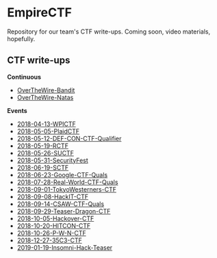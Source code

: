 # EmpireCTF #

Repository for our team's CTF write-ups. Coming soon, video materials, hopefully.

## CTF write-ups ##

**Continuous**

 - [OverTheWire-Bandit](writeups/OverTheWire-Bandit/README.md)
 - [OverTheWire-Natas](writeups/OverTheWire-Natas/README.md)

**Events**

 - [2018-04-13-WPICTF](writeups/2018-04-13-WPICTF/README.md)
 - [2018-05-05-PlaidCTF](writeups/2018-05-05-PlaidCTF/README.md)
 - [2018-05-12-DEF-CON-CTF-Qualifier](writeups/2018-05-12-DEF-CON-CTF-Qualifier/README.md)
 - [2018-05-19-RCTF](writeups/2018-05-19-RCTF/README.md)
 - [2018-05-26-SUCTF](writeups/2018-05-26-SUCTF/README.md)
 - [2018-05-31-SecurityFest](writeups/2018-05-31-SecurityFest/README.md)
 - [2018-06-19-SCTF](writeups/2018-06-19-SCTF/README.md)
 - [2018-06-23-Google-CTF-Quals](writeups/2018-06-23-Google-CTF-Quals/README.md)
 - [2018-07-28-Real-World-CTF-Quals](writeups/2018-07-28-Real-World-CTF-Quals/README.md)
 - [2018-09-01-TokyoWesterners-CTF](writeups/2018-09-01-TokyoWesterners-CTF/README.md)
 - [2018-09-08-HackIT-CTF](writeups/2018-09-08-HackIT-CTF/README.md)
 - [2018-09-14-CSAW-CTF-Quals](writeups/2018-09-14-CSAW-CTF-Quals/README.md)
 - [2018-09-29-Teaser-Dragon-CTF](writeups/2018-09-29-Teaser-Dragon-CTF/README.md)
 - [2018-10-05-Hackover-CTF](writeups/2018-10-05-Hackover-CTF/README.md)
 - [2018-10-20-HITCON-CTF](writeups/2018-10-20-HITCON-CTF/README.md)
 - [2018-10-26-P-W-N-CTF](writeups/2018-10-26-P-W-N-CTF/README.md)
 - [2018-12-27-35C3-CTF](writeups/2018-12-27-35C3-CTF/README.md)
 - [2019-01-19-Insomni-Hack-Teaser](writeups/2019-01-19-Insomni-Hack-Teaser/README.md)

